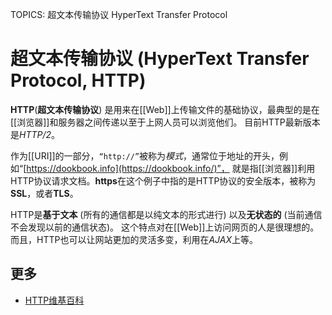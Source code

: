 TOPICS: 超文本传输协议
        HyperText Transfer Protocol

# 超文本传输协议 (HyperText Transfer Protocol, HTTP)

**HTTP**(**超文本传输协议**) 是用来在[[Web]]上传输文件的基础协议，最典型的是在[[浏览器]]和服务器之间传递以至于上网人员可以浏览他们。
目前HTTP最新版本是*HTTP/2*。

作为[[URI]]的一部分，`“http://”`被称为*模式*，通常位于地址的开头，例如“[https://dookbook.info](https://dookbook.info/)”，
就是指[[浏览器]]利用HTTP协议请求文档。**https**在这个例子中指的是HTTP协议的安全版本，被称为**SSL**，或者**TLS**。

HTTP是**基于文本** (所有的通信都是以纯文本的形式进行) 以及**无状态的** (当前通信不会发现以前的通信状态)。
这个特点对在[[Web]]上访问网页的人是很理想的。而且，HTTP也可以让网站更加的灵活多变，利用在*AJAX*上等。

## 更多

- [HTTP维基百科](https://en.wikipedia.org/wiki/Hypertext%20Transfer%20Protocol)
